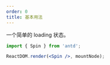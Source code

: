 ```yaml
---
order: 0
title: 基本用法
---
```


一个简单的 loading 状态。



````jsx
import { Spin } from 'antd';

ReactDOM.render(<Spin />, mountNode);
````
